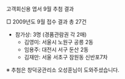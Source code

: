 고객회신용 엽서 9월 추첨 결과

□ 2009년도 9월 접수 결과 총 27건
  - 참가상: 3명 (경품관람권 각 2매)
    - 김영미: 서울시 노원구 공릉 2동
    - 임용주: 대전시 서구 둔산 2동
    - 김재만: 서울 서초구 잠원동 신반포7차

※ 추첨은 창덕궁관리소 오성훈님이 도와주셨습니다.